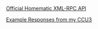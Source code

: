 [Official Homematic XML-RPC API](/docs/api/XML-RPC/official-eq3-documentation/HM_XmlRpc_API.pdf)

[Example Responses from my CCU3](/docs/api/XML-RPC/Example-Responses)